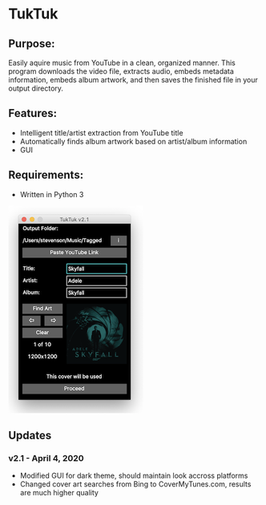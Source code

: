 # TukTuk
## Purpose:<br>
Easily aquire music from YouTube in a clean, organized manner. This program downloads the video file, extracts audio, embeds metadata information, embeds album artwork, and then saves the finished file in your output directory.

## Features:
- Intelligent title/artist extraction from YouTube title
- Automatically finds album artwork based on artist/album information
- GUI

## Requirements:
- Written in Python 3

![Screenshot](/2020-4-5.png?raw=true)

## Updates

### v2.1 - April 4, 2020
- Modified GUI for dark theme, should maintain look accross platforms
- Changed cover art searches from Bing to CoverMyTunes.com, results are much higher quality
